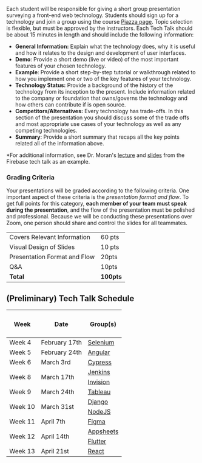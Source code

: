 
Each student will be responsible for giving a short group presentation surveying a front-end web technology. Students should sign up for a technology and join a group using the course [Piazza page](piazza.com/gmu/spring2021/swe632). Topic selection is flexible, but must be approved by the instructors. Each Tech Talk should be about 15 minutes in length and should include the following information:

* **General Information:** Explain what the technology does, why it is useful and how it relates to the design and development of user interfaces.
* **Demo**: Provide a short demo (live or video) of the most important features of your chosen technology.
* **Example**: Provide a short step-by-step tutorial or walkthrough related to how you implement one or two of the key features of your technology.
* **Technology Status:** Provide a background of the history of the technology from its inception to the present. Include information related to the company or foundation that owns/governs the technology and how others can contribute if is open source.
* **Competitors/Alternatives:** Every technology has trade-offs. In this section of the presentation you should discuss some of the trade offs and most appropriate use cases of your technology as well as any competing technologies.
* **Summary**: Provide a short summary that recaps all the key points related all of the information above.

*For additional information, see Dr. Moran's [lecture](../firebase-tech-talk/) and [slides](../lectures/Firebase-Tech-Talk.pdf) from the Firebase tech talk as an example.

### Grading Criteria

Your presentations will be graded according to the following criteria. One important aspect of these criteria is the *presentation format and flow*. To get full points for this category, **each member of your team must speak during the presentation**, and the flow of the presentation must be polished and professional. Because we will be conducting these presentations over Zoom, one person should share and control the slides for all teammates.

|  |  |
|-----|-----|
| Covers Relevant Information | 60 pts
| Visual Design of Slides | 10 pts
| Presentation Format and Flow | 20pts
| Q&A | 10pts
| **Total** | **100pts** |


## (Preliminary) Tech Talk Schedule

<table width="700px">
<thead>
  <tr>
    <th><span><h4>Week</h4></span></th>
    <th><span><h4>Date</h4></span></th>
    <th colspan="2"><span><h4>Group(s)</h4></span></th>
  </tr>
</thead>
<tbody>
  <tr>
    <td><span>Week 4</span></td>
    <td><span>February 17th</span></td>
    <td colspan="2"><a href="https://www.selenium.dev">Selenium</a></td>
  </tr>
    <tr>
    <td><span>Week 5</span></td>
    <td><span>February 24th</span></td>
    <td colspan="2"><a href="https://angular.io">Angular</a></td>
  </tr>
    <tr>
    <td><span>Week 6</span></td>
    <td><span>March 3rd</span></td>
    <td colspan="2"><a href="https://www.cypress.io">Cypress</a></td>
  </tr>
  <tr>
    <td rowspan="2"><span>Week 8</span></td>
    <td rowspan="2"><span>March 17th</span></td>
    <td colspan="2"><a href="https://www.jenkins.io">Jenkins</a></td>
  </tr>
  <tr>
    <td colspan="2"><a href="https://www.invisionapp.com">Invision</a></td>
  </tr>
  <tr>
    <td><span>Week 9</span></td>
    <td><span>March 24th</span></td>
    <td colspan="2"><a href="https://www.tableau.com">Tableau</a></td>
  </tr>
  <tr>
    <td rowspan="2"><span>Week 10</span></td>
    <td rowspan="2"><span>March 31st</span></td>
    <td colspan="2"><a href="https://www.djangoproject.com">Django</a></td>
  </tr>
  <tr>
    <td colspan="2"><a href="https://nodejs.org/en/">NodeJS</a></td>
  </tr>
   <tr>
    <td><span>Week 11</span></td>
    <td><span>April 7th</span></td>
    <td colspan="2"><a href="https://www.figma.com">Figma</a></td>
  </tr>
  <tr>
    <td rowspan="2"><span>Week 12</span></td>
    <td rowspan="2"><span>April 14th</span></td>
    <td colspan="2"><a href="https://www.appsheet.com">Appsheets</a></td>
  </tr>
  <tr>
    <td colspan="2"><a href="https://flutter.dev">Flutter</a></td>
  </tr>
     <tr>
    <td><span>Week 13</span></td>
    <td><span>April 21st</span></td>
    <td colspan="2"><a href="https://reactjs.org">React</a></td>
  </tr>
  </tbody>
</table>